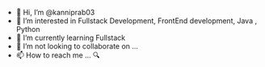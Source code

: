 - 👋 Hi, I’m @kanniprab03
- 👀 I’m interested in Fullstack Development, FrontEnd development, Java , Python
- 🌱 I’m currently learning Fullstack 
- 💞️ I’m not looking to collaborate on ...
- 📫 How to reach me ... 🔍

<!---
kanniprab03/kanniprab03 is a ✨ special ✨ repository because its `README.md` (this file) appears on your GitHub profile.
You can click the Preview link to take a look at your changes.
--->
